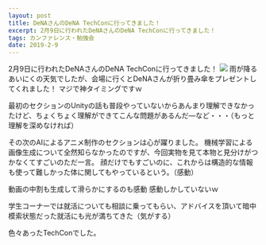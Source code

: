 ```yaml
---
layout: post
title: DeNAさんのDeNA TechConに行ってきました！
excerpt: 2月9日に行われたDeNAさんのDeNA TechConに行ってきました！
tags: カンファレンス・勉強会
date: 2019-2-9
---
```


2月9日に行われたDeNAさんのDeNA TechConに行ってきました！
<img src="https://harakeishi.github.io/cms.js-starter/assets/20190206.jpg">
雨が降るあいにくの天気でしたが、会場に行くとDeNAさんが折り畳み傘をプレゼントしてくれました！
マジで神タイミングですｗ

最初のセクションのUnityの話も普段やっていないからあんまり理解できなかったけど、ちょくちょく理解ができてこんな問題があるんだ―など・・・（もっと理解を深めなければ）

その次のAIによるアニメ制作のセクションは心が躍りました。
機械学習による画像生成について全然知らなかったのですが、今回実物を見て本物と見分けがつかなくてすごいのただ一言。
顔だけでもすごいのに、これからは構造的な情報も使って難しかった体に関してもやっているという。（感動）

動画の中割も生成して滑らかにするのも感動
感動しかしていないｗ

学生コーナーでは就活についても相談に乗ってもらい、アドバイスを頂いて暗中模索状態だった就活にも光が満ちてきた（気がする）

色々あったTechConでした。
